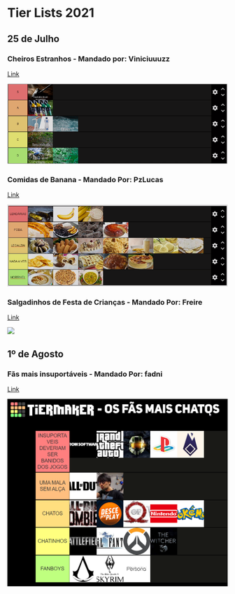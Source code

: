 # Tier Lists 2021

## 25 de Julho

### Cheiros Estranhos - Mandado por: Viniciuuuzz
[Link](https://tiermaker.com/create/melhor-cheiro-estranho-746866)

<img src="TierLists/1-cheiros_estranhos.png">

### Comidas de Banana - Mandado Por: PzLucas
[Link](https://tiermaker.com/create/comidas-de-banana-1142709)

<img src="TierLists/2-comidas_de_banana.png">

### Salgadinhos de Festa de Crianças - Mandado Por: Freire 
[Link](https://tiermaker.com/create/salgadinhos-de-festa-de-criana-1143129)

<img src="TierLists/3-salgadinho_de_criança.png">

## 1º de Agosto

### Fãs mais insuportáveis - Mandado Por: fadni
[Link](https://tiermaker.com/create/fs-mais-insuportveis-1144351)

<img src="TierLists/4-fans_chatos.png">
